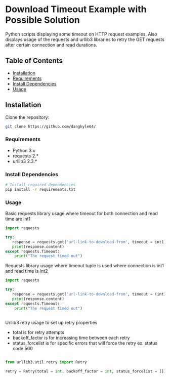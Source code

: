 # Download Timeout Example with Possible Solution

Python scripts displaying some timeout on HTTP request examples. Also displays usage of the requests and urllib3 libraries to retry the GET requests after certain connection and read durations. 

## Table of Contents
- [Installation](#installation)
- [Requirements](#requirements)
- [Install Dependencies](#install-dependencies)
- [Usage](#usage)


## Installation

Clone the repository:
   ```bash
   git clone https://github.com/dangkyle64/
   ```

### Requirements
- Python 3.x
- requests 2.*
- urllib3 2.3.*

### Install Dependencies

```bash
# Install required dependencies
pip install -r requirements.txt
```

### Usage

Basic requests library usage where timeout for both connection and read time are int1
```python
import requests

try:
   response = requests.get('url-link-to-download-from', timeout = int1)
   print(response.content)
except requests.Timeout:
    print("The request timed out")
```

Requests library usage where timeout tuple is used where connection is int1 and read time is int2
```python
import requests

try:
   response = requests.get('url-link-to-download-from', timeout = (int1, int2))
   print(response.content)
except requests.Timeout:
    print("The request timed out")
   
```

Urllib3 retry usage to set up retry properties
- total is for retry attempts
- backoff_factor is for increasing time between each retry 
- status_forcelist is for specific errors that will force the retry ex. status code 500
```python

from urllib3.util.retry import Retry 

retry = Retry(total = int, backoff_factor = int, status_forcelist = [])
```